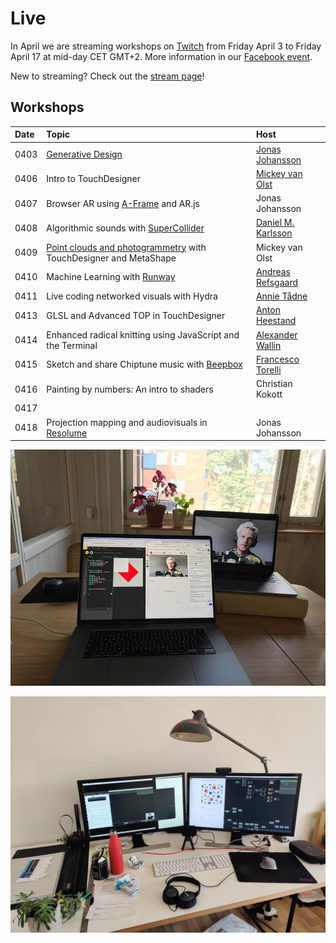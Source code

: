 # Live

In April we are streaming workshops on [Twitch](https://www.twitch.tv/exploringtechnology) from Friday April 3 to Friday April 17 at mid-day CET GMT+2. More information in our [Facebook event](https://www.facebook.com/events/524433344931172/).

New to streaming? Check out the [stream page](tips-trix/stream.md)!

## Workshops

| Date | Topic | Host |
| :--- | :--- | :--- |
| 0403 | [Generative Design](learn/p5/generative-design.md) | [Jonas Johansson](https://jonasjohansson.se/) |
| 0406 | Intro to TouchDesigner | [Mickey van Olst](https://mickeyvanolst.com/) |
| 0407 | Browser AR using [A-Frame](learn/aframe/) and AR.js | Jonas Johansson |
| 0408 | Algorithmic sounds with [SuperCollider](learn/supercollider.md) | [Daniel M. Karlsson](https://www.danielmkarlsson.com/) |
| 0409 | [Point clouds and photogrammetry](learn/touchdesigner/point-clouds/) with TouchDesigner and MetaShape | Mickey van Olst |
| 0410 | Machine Learning with [Runway](learn/runway.md) | [Andreas Refsgaard](https://andreasrefsgaard.dk/) |
| 0411 | Live coding networked visuals with Hydra | [Annie Tådne](https://tadne.se/) |
| 0413 | GLSL and Advanced TOP in TouchDesigner | [Anton Heestand](http://hexagons.net/) |
| 0414 | Enhanced radical knitting using JavaScript and the Terminal | [Alexander Wallin](https://www.alexanderwallin.com/) |
| 0415 | Sketch and share Chiptune music with [Beepbox](learn/beepbox/) | [Francesco Torelli](http://www.francescotorelli.it/) |
| 0416 | Painting by numbers: An intro to shaders | Christian Kokott |
| 0417 |  |  |
| 0418 | Projection mapping and audiovisuals in [Resolume](learn/resolume/) | Jonas Johansson |

![Generative Design with Jonas Johansson](.gitbook/assets/92226066_855689188257013_2238644904383217664_o.jpg)

![Introduction to TouchDesigner with Mickey van Olst](.gitbook/assets/92564229_10158476225529459_7639208482557657088_o.jpg)



